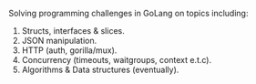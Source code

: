 Solving programming challenges in GoLang on topics including:
1. Structs, interfaces & slices.
2. JSON manipulation.
3. HTTP (auth, gorilla/mux).
4. Concurrency (timeouts, waitgroups, context e.t.c).
5. Algorithms & Data structures (eventually).